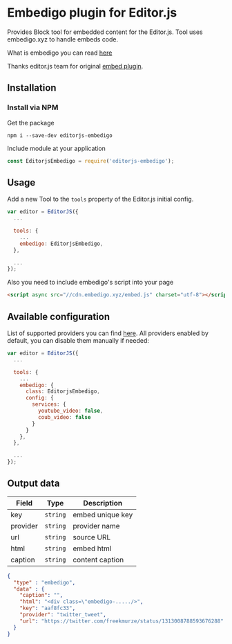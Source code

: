 # Embedigo plugin for Editor.js

Provides Block tool for embedded content for the Editor.js. Tool uses embedigo.xyz to handle embeds code.

What is embedigo you can read [here](https://embedigo.xyz/docs#what-is-embedigo)

Thanks editor.js team for original [embed plugin](https://github.com/editor-js/embed).


## Installation

### Install via NPM

Get the package

```shell
npm i --save-dev editorjs-embedigo
```

Include module at your application

```javascript
const EditorjsEmbedigo = require('editorjs-embedigo');
```

## Usage

Add a new Tool to the `tools` property of the Editor.js initial config.

```javascript
var editor = EditorJS({
  ...

  tools: {
    ...
    embedigo: EditorjsEmbedigo,
  },

  ...
});
```

Also you need to include embedigo's script into your page

```html
<script async src="//cdn.embedigo.xyz/embed.js" charset="utf-8"></script>
```

## Available configuration

List of supported providers you can find [here](https://embedigo.xyz/docs#features). All providers enabled by default, you can disable them manually if needed:

```javascript
var editor = EditorJS({
  ...

  tools: {
    ...
    embedigo: {
      class: EditorjsEmbedigo,
      config: {
        services: {
          youtube_video: false,
          coub_video: false
        }
      }
    },
  },

  ...
});
```

## Output data

| Field     | Type     | Description
| --------- | -------- | -----------
| key       | `string` | embed unique key
| provider  | `string` | provider name
| url       | `string` | source URL
| html      | `string` | embed html
| caption   | `string` | content caption


```json
{
  "type" : "embedigo",
  "data" : {
    "caption": "",
    "html": "<div class=\"embedigo-...../>",
    "key": "aaf8fc33",
    "provider": "twitter_tweet",
    "url": "https://twitter.com/freekmurze/status/1313008788593676288"
  }
}
```